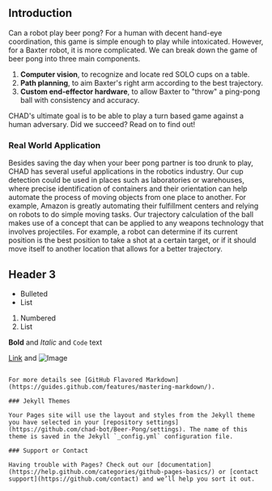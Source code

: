 ## Introduction
Can a robot play beer pong? 
For a human with decent hand-eye coordination, this game is simple enough to play while intoxicated. However, for a Baxter robot, it is more complicated. We can break down the game of beer pong into three main components. 

1. **Computer vision**, to recognize and locate red SOLO cups on a table.
2. **Path planning**, to aim Baxter's right arm according to the best trajectory.
3. **Custom end-effector hardware**, to allow Baxter to "throw" a ping-pong ball with consistency and accuracy.

CHAD's ultimate goal is to be able to play a turn based game against a human adversary. Did we succeed? Read on to find out!

### Real World Application
Besides saving the day when your beer pong partner is too drunk to play, CHAD has several useful applications in the robotics industry.
Our cup detection could be used in places such as laboratories or warehouses, where precise identification of containers and their orientation can help automate the process of moving objects from one place to another. For example, Amazon is greatly automating their fulfillment centers and relying on robots to do simple moving tasks. 
Our trajectory calculation of the ball makes use of a concept that can be applied to any weapons technology that involves projectiles. For example, a robot can determine if its current position is the best position to take a shot at a certain target, or if it should move itself to another location that allows for a better trajectory.


## Header 3

- Bulleted
- List

1. Numbered
2. List

**Bold** and _Italic_ and `Code` text

[Link](url) and ![Image](src)
```

For more details see [GitHub Flavored Markdown](https://guides.github.com/features/mastering-markdown/).

### Jekyll Themes

Your Pages site will use the layout and styles from the Jekyll theme you have selected in your [repository settings](https://github.com/chad-bot/Beer-Pong/settings). The name of this theme is saved in the Jekyll `_config.yml` configuration file.

### Support or Contact

Having trouble with Pages? Check out our [documentation](https://help.github.com/categories/github-pages-basics/) or [contact support](https://github.com/contact) and we’ll help you sort it out.
